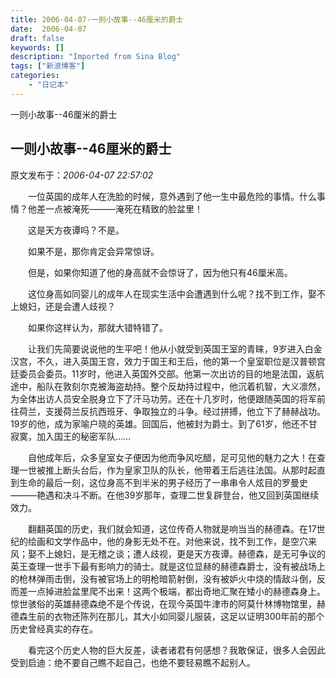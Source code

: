 ```yaml
---
title: 2006-04-07-一则小故事--46厘米的爵士
date:  2006-04-07
draft: false
keywords: []
description: "Imported from Sina Blog"
tags: ["新浪博客"]
categories: 
    - "日记本"
---
```

一则小故事--46厘米的爵士
## 一则小故事--46厘米的爵士

 原文发布于：*2006-04-07 22:57:02*

　　一位英国的成年人在洗脸的时候，意外遇到了他一生中最危险的事情。什么事情？他差一点被淹死———淹死在精致的脸盆里！

　　这是天方夜谭吗？不是。

　　如果不是，那你肯定会异常惊讶。

　　但是，如果你知道了他的身高就不会惊讶了，因为他只有46厘米高。

　　这位身高如同婴儿的成年人在现实生活中会遭遇到什么呢？找不到工作，娶不上媳妇，还是会遭人歧视？

　　如果你这样认为，那就大错特错了。

　　让我们先简要说说他的生平吧！他从小就受到英国王室的青睐，9岁进入白金汉宫，不久，进入英国王宫，效力于国王和王后，他的第一个皇室职位是汉普顿宫廷委员会委员。11岁时，他进入英国外交部。他第一次出访的目的地是法国，返航途中，船队在敦刻尔克被海盗劫持。整个反劫持过程中，他沉着机智，大义凛然，为全体出访人员安全脱身立下了汗马功劳。还在十几岁时，他便跟随英国的将军前往荷兰，支援荷兰反抗西班牙、争取独立的斗争。经过拼搏，他立下了赫赫战功。19岁的他，成为家喻户晓的英雄。回国后，他被封为爵士。到了61岁，他还不甘寂寞，加入国王的秘密军队……

　　自他成年后，众多皇室女子便因为他而争风吃醋，足可见他的魅力之大！在查理一世被推上断头台后，作为皇家卫队的队长，他带着王后逃往法国。从那时起直到生命的最后一刻，这位身高不到半米的男子经历了一串串令人炫目的罗曼史———艳遇和决斗不断。在他39岁那年，查理二世复辟登台，他又回到英国继续效力。

　　翻翻英国的历史，我们就会知道，这位传奇人物就是响当当的赫德森。在17世纪的绘画和文学作品中，他的身影无处不在。对他来说，找不到工作，是空穴来风；娶不上媳妇，是无稽之谈；遭人歧视，更是天方夜谭。赫德森，是无可争议的英王查理一世手下最有影响力的骑士。就是这位显赫的赫德森爵士，没有被战场上的枪林弹雨击倒，没有被官场上的明枪暗箭射倒，没有被妒火中烧的情敌斗倒，反而差一点掉进脸盆里爬不出来！这两个极端，都出奇地汇聚在矮小的赫德森身上。惊世骇俗的英雄赫德森绝不是个传说，在现今英国牛津市的阿莫什林博物馆里，赫德森生前的衣物还陈列在那儿，其大小如同婴儿服装，这足以证明300年前的那个历史曾经真实的存在。

　　看完这个历史人物的巨大反差，读者诸君有何感想？我敢保证，很多人会因此受到启迪：绝不要自己瞧不起自己，也绝不要轻易瞧不起别人。


